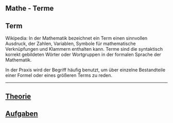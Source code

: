 
Mathe - Terme
---
## Term

Wikipedia: In der Mathematik bezeichnet ein Term einen sinnvollen Ausdruck, der Zahlen, Variablen, Symbole für mathematische Verknüpfungen und Klammern enthalten kann. Terme sind die syntaktisch korrekt gebildeten Wörter oder Wortgruppen in der formalen Sprache der Mathematik.

In der Praxis wird der Begriff häufig benutzt, um über einzelne Bestandteile einer Formel oder eines größeren Terms zu reden.

---
## [Theorie](theorie.md)
## [Aufgaben](aufgaben.md)
